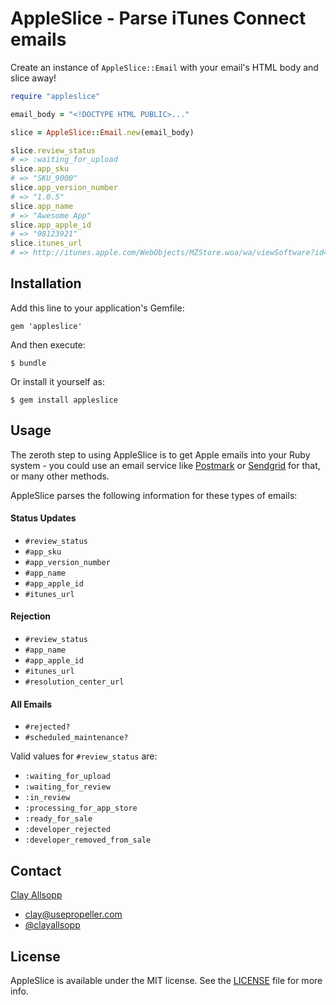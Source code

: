 # AppleSlice - Parse iTunes Connect emails

Create an instance of `AppleSlice::Email` with your email's HTML body and slice away!

```ruby
require "appleslice"

email_body = "<!DOCTYPE HTML PUBLIC>..."

slice = AppleSlice::Email.new(email_body)

slice.review_status
# => :waiting_for_upload
slice.app_sku
# => "SKU_9000"
slice.app_version_number
# => "1.0.5"
slice.app_name
# => "Awesome App"
slice.app_apple_id
# => "98123921"
slice.itunes_url
# => http://itunes.apple.com/WebObjects/MZStore.woa/wa/viewSoftware?id=98123921&mt=8
```

## Installation

Add this line to your application's Gemfile:

    gem 'appleslice'

And then execute:

    $ bundle

Or install it yourself as:

    $ gem install appleslice

## Usage

The zeroth step to using AppleSlice is to get Apple emails into your Ruby system - you could use an email service like [Postmark](http://postmarkapp.com) or [Sendgrid](http://www.sendgrid.com) for that, or many other methods.

AppleSlice parses the following information for these types of emails:

#### Status Updates

- `#review_status`
- `#app_sku`
- `#app_version_number`
- `#app_name`
- `#app_apple_id`
- `#itunes_url`

#### Rejection

- `#review_status`
- `#app_name`
- `#app_apple_id`
- `#itunes_url`
- `#resolution_center_url`

#### All Emails

- `#rejected?`
- `#scheduled_maintenance?`

Valid values for `#review_status` are:

- `:waiting_for_upload`
- `:waiting_for_review`
- `:in_review`
- `:processing_for_app_store`
- `:ready_for_sale`
- `:developer_rejected`
- `:developer_removed_from_sale`

## Contact

[Clay Allsopp](http://clayallsopp.com/)
- [clay@usepropeller.com](mailto:clay@usepropeller.com)
- [@clayallsopp](https://twitter.com/clayallsopp)

## License

AppleSlice is available under the MIT license. See the [LICENSE](LICENSE) file for more info.

